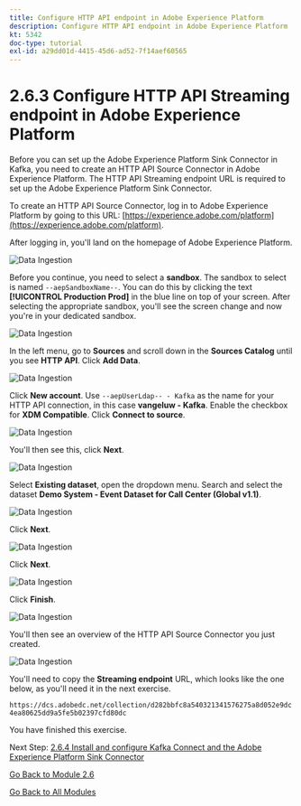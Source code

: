 ```yaml
---
title: Configure HTTP API endpoint in Adobe Experience Platform
description: Configure HTTP API endpoint in Adobe Experience Platform
kt: 5342
doc-type: tutorial
exl-id: a29dd01d-4415-45d6-ad52-7f14aef60565
---
```

# 2.6.3 Configure HTTP API Streaming endpoint in Adobe Experience Platform

Before you can set up the Adobe Experience Platform Sink Connector in Kafka, you need to create an HTTP API Source Connector in Adobe Experience Platform. The HTTP API Streaming endpoint URL is required to set up the Adobe Experience Platform Sink Connector.

To create an HTTP API Source Connector, log in to Adobe Experience Platform by going to this URL: [https://experience.adobe.com/platform](https://experience.adobe.com/platform).

After logging in, you'll land on the homepage of Adobe Experience Platform.

![Data Ingestion](./../../../modules/datacollection/module1.2/images/home.png)

Before you continue, you need to select a **sandbox**. The sandbox to select is named ``--aepSandboxName--``. You can do this by clicking the text **[!UICONTROL Production Prod]** in the blue line on top of your screen. After selecting the appropriate sandbox, you'll see the screen change and now you're in your dedicated sandbox.

![Data Ingestion](./../../../modules/datacollection/module1.2/images/sb1.png)

In the left menu, go to **Sources** and scroll down in the **Sources Catalog** until you see **HTTP API**. Click **Add Data**.

![Data Ingestion](./images/kaep1.png)

Click **New account**. Use `--aepUserLdap-- - Kafka` as the name for your HTTP API connection, in this case **vangeluw - Kafka**. Enable the checkbox for **XDM Compatible**. Click **Connect to source**.

![Data Ingestion](./images/kaep2.png)

You'll then see this, click **Next**.

![Data Ingestion](./images/kaep3.png)

Select **Existing dataset**, open the dropdown menu. Search and select the dataset **Demo System - Event Dataset for Call Center (Global v1.1)**.

![Data Ingestion](./images/kaep4.png)

Click **Next**.

![Data Ingestion](./images/kaep6.png)

Click **Next**.

![Data Ingestion](./images/kaep7.png)

Click **Finish**.

![Data Ingestion](./images/kaep8.png)

You'll then see an overview of the HTTP API Source Connector you just created.

![Data Ingestion](./images/kaep9.png)

You'll need to copy the **Streaming endpoint** URL, which looks like the one below, as you'll need it in the next exercise.

`https://dcs.adobedc.net/collection/d282bbfc8a540321341576275a8d052e9dc4ea80625dd9a5fe5b02397cfd80dc`

You have finished this exercise.

Next Step: [2.6.4 Install and configure Kafka Connect and the Adobe Experience Platform Sink Connector](./ex4.md)

[Go Back to Module 2.6](./aep-apache-kafka.md)

[Go Back to All Modules](../../../overview.md)
